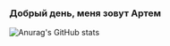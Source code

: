 ### Добрый день, меня зовут Артем


![Anurag's GitHub stats](https://github-readme-stats.vercel.app/api?username=anuraghazra&hide=contribs,prs)

